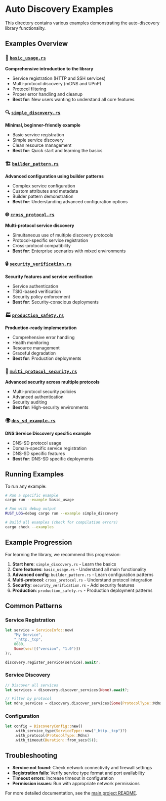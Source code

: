 # Auto Discovery Examples

This directory contains various examples demonstrating the auto-discovery library functionality.

## Examples Overview

### 🚀 [`basic_usage.rs`](basic_usage.rs)
**Comprehensive introduction to the library**
- Service registration (HTTP and SSH services)
- Multi-protocol discovery (mDNS and UPnP)
- Protocol filtering
- Proper error handling and cleanup
- **Best for**: New users wanting to understand all core features

### 🔍 [`simple_discovery.rs`](simple_discovery.rs)
**Minimal, beginner-friendly example**
- Basic service registration
- Simple service discovery
- Clean resource management
- **Best for**: Quick start and learning the basics

### 🏗️ [`builder_pattern.rs`](builder_pattern.rs)
**Advanced configuration using builder patterns**
- Complex service configuration
- Custom attributes and metadata
- Builder pattern demonstration
- **Best for**: Understanding advanced configuration options

### 🌐 [`cross_protocol.rs`](cross_protocol.rs)
**Multi-protocol service discovery**
- Simultaneous use of multiple discovery protocols
- Protocol-specific service registration
- Cross-protocol compatibility
- **Best for**: Enterprise scenarios with mixed environments

### 🔒 [`security_verification.rs`](security_verification.rs)
**Security features and service verification**
- Service authentication
- TSIG-based verification
- Security policy enforcement
- **Best for**: Security-conscious deployments

### 🏭 [`production_safety.rs`](production_safety.rs)
**Production-ready implementation**
- Comprehensive error handling
- Health monitoring
- Resource management
- Graceful degradation
- **Best for**: Production deployments

### 🔐 [`multi_protocol_security.rs`](multi_protocol_security.rs)
**Advanced security across multiple protocols**
- Multi-protocol security policies
- Advanced authentication
- Security auditing
- **Best for**: High-security environments

### 🌍 [`dns_sd_example.rs`](dns_sd_example.rs)
**DNS Service Discovery specific example**
- DNS-SD protocol usage
- Domain-specific service registration
- DNS-SD specific features
- **Best for**: DNS-SD specific deployments

## Running Examples

To run any example:

```bash
# Run a specific example
cargo run --example basic_usage

# Run with debug output
RUST_LOG=debug cargo run --example simple_discovery

# Build all examples (check for compilation errors)
cargo check --examples
```

## Example Progression

For learning the library, we recommend this progression:

1. **Start here**: `simple_discovery.rs` - Learn the basics
2. **Core features**: `basic_usage.rs` - Understand all main functionality
3. **Advanced config**: `builder_pattern.rs` - Learn configuration patterns
4. **Multi-protocol**: `cross_protocol.rs` - Understand protocol integration
5. **Security**: `security_verification.rs` - Add security features
6. **Production**: `production_safety.rs` - Production deployment patterns

## Common Patterns

### Service Registration
```rust
let service = ServiceInfo::new(
    "My Service",
    "_http._tcp",
    8080,
    Some(vec![("version", "1.0")])
)?;

discovery.register_service(service).await?;
```

### Service Discovery
```rust
// Discover all services
let services = discovery.discover_services(None).await?;

// Filter by protocol
let mdns_services = discovery.discover_services(Some(ProtocolType::Mdns)).await?;
```

### Configuration
```rust
let config = DiscoveryConfig::new()
    .with_service_type(ServiceType::new("_http._tcp")?)
    .with_protocol(ProtocolType::Mdns)
    .with_timeout(Duration::from_secs(5));
```

## Troubleshooting

- **Service not found**: Check network connectivity and firewall settings
- **Registration fails**: Verify service type format and port availability
- **Timeout errors**: Increase timeout in configuration
- **Permission issues**: Run with appropriate network permissions

For more detailed documentation, see the [main project README](../README.md).